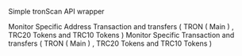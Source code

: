 Simple tronScan API wrapper

Monitor Specific Address Transaction and transfers ( TRON ( Main ) , TRC20 Tokens and TRC10 Tokens )
Monitor Specific Transaction and transfers ( TRON ( Main ) , TRC20 Tokens and TRC10 Tokens )
